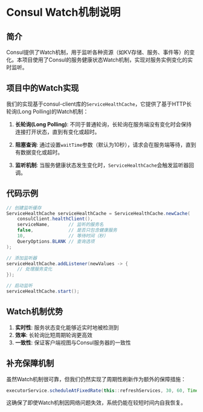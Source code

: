 <!--
 * @Author: weihua hu
 * @Date: 2025-04-02 19:14:36
 * @LastEditTime: 2025-04-02 19:14:55
 * @LastEditors: weihua hu
 * @Description: 
-->
# Consul Watch机制说明

## 简介

Consul提供了Watch机制，用于监听各种资源（如KV存储、服务、事件等）的变化。本项目使用了Consul的服务健康状态Watch机制，实现对服务实例变化的实时监听。

## 项目中的Watch实现

我们的实现基于consul-client库的`ServiceHealthCache`，它提供了基于HTTP长轮询(Long Polling)的Watch机制：

1. **长轮询(Long Polling)**: 不同于普通轮询，长轮询在服务端没有变化时会保持连接打开状态，直到有变化或超时。

2. **阻塞查询**: 通过设置`waitTime`参数（默认为10秒），请求会在服务端等待，直到有数据变化或超时。

3. **监听机制**: 当服务健康状态发生变化时，`ServiceHealthCache`会触发监听器回调。

## 代码示例

```java
// 创建监听缓存
ServiceHealthCache serviceHealthCache = ServiceHealthCache.newCache(
    consulClient.healthClient(),
    serviceName,       // 监听的服务名
    false,             // 是否只包含健康服务
    10,                // 等待时间（秒）
    QueryOptions.BLANK // 查询选项
);

// 添加监听器
serviceHealthCache.addListener(newValues -> {
    // 处理服务变化
});

// 启动监听
serviceHealthCache.start();
```

## Watch机制优势

1. **实时性**: 服务状态变化能够近实时地被检测到
2. **效率**: 长轮询比短周期轮询更高效
3. **一致性**: 保证客户端视图与Consul服务器的一致性

## 补充保障机制

虽然Watch机制很可靠，但我们仍然实现了周期性刷新作为额外的保障措施：

```java
executorService.scheduleAtFixedRate(this::refreshServices, 30, 60, TimeUnit.SECONDS);
```

这确保了即使Watch机制因网络问题失效，系统仍能在较短时间内自我恢复。
